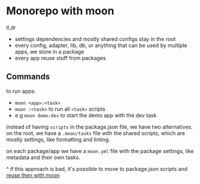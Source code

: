 # Monorepo with moon

tl,dr

- settings dependencies and mostly shared configs stay in the root
- every config, adapter, lib, db, or anything that can be used by multiple apps, we store in a package
- every app reuse stuff from packages

## Commands

to run apps:

- `moon <app>:<task>`
- `moon :<task>` to run all `<task>` scripts
- e.g `moon demo:dev` to start the demo app with the dev task

instead of having `scripts` in the package.json file, we have two alternatives. on the root, we have a `.moon/tasks` file with the shared scripts, which are mostly settings, like formatting and linting.

on each package/app we have a `moon.yml` file with the package settings, like metadata and their own tasks.

^ if this approach is bad, it's possible to move to package.json scripts and [reuse then with moon](https://moonrepo.dev/docs/guides/javascript/node-handbook#using-packagejson-scripts)
